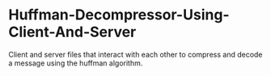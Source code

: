# Huffman-Decompressor-Using-Client-And-Server
 Client and server files that interact with each other to compress and decode a message using the huffman algorithm.